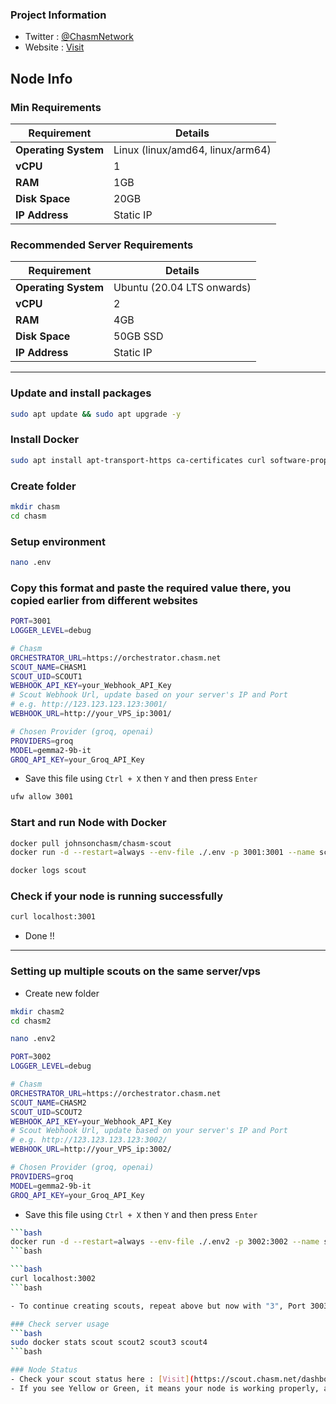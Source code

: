 ### Project Information
- Twitter : [@ChasmNetwork](https://x.com/ChasmNetwork)
- Website : [Visit](https://chasm.net)

## Node Info

### Min Requirements

| **Requirement**        | **Details**              |
|------------------------|--------------------------|
| **Operating System**   | Linux (linux/amd64, linux/arm64) |
| **vCPU**               | 1                        |
| **RAM**                | 1GB                       |
| **Disk Space**         | 20GB                     |
| **IP Address**         | Static IP                |


### Recommended Server Requirements

| **Requirement**        | **Details**              |
|------------------------|--------------------------|
| **Operating System**   | Ubuntu (20.04 LTS onwards) |
| **vCPU**               | 2                        |
| **RAM**                | 4GB                      |
| **Disk Space**         | 50GB SSD                 |
| **IP Address**         | Static IP                |

---
### Update and install packages

```bash
sudo apt update && sudo apt upgrade -y
```
### Install Docker
```bash
sudo apt install apt-transport-https ca-certificates curl software-properties-common -y && curl -fsSL https://download.docker.com/linux/ubuntu/gpg | sudo apt-key add - && sudo add-apt-repository "deb [arch=amd64] https://download.docker.com/linux/ubuntu focal stable" && sudo apt-get install docker-ce docker-ce-cli containerd.io docker-compose-plugin -y
```
### Create folder
```bash
mkdir chasm
cd chasm
```
### Setup environment
```bash
nano .env
```
### Copy this format and paste the required value there, you copied earlier from different websites
```bash
PORT=3001
LOGGER_LEVEL=debug

# Chasm
ORCHESTRATOR_URL=https://orchestrator.chasm.net
SCOUT_NAME=CHASM1
SCOUT_UID=SCOUT1
WEBHOOK_API_KEY=your_Webhook_API_Key
# Scout Webhook Url, update based on your server's IP and Port
# e.g. http://123.123.123.123:3001/
WEBHOOK_URL=http://your_VPS_ip:3001/

# Chosen Provider (groq, openai)
PROVIDERS=groq
MODEL=gemma2-9b-it
GROQ_API_KEY=your_Groq_API_Key
```
- Save this file using `Ctrl + X` then `Y` and then press `Enter`
```bash
ufw allow 3001
```
### Start and run Node with Docker
```bash
docker pull johnsonchasm/chasm-scout
docker run -d --restart=always --env-file ./.env -p 3001:3001 --name scout johnsonchasm/chasm-scout
```
```bash
docker logs scout
```
### Check if your node is running successfully
```bash
curl localhost:3001
```
- Done !!
---

### Setting up multiple scouts on the same server/vps
- Create new folder
```bash
mkdir chasm2
cd chasm2
```
```bash
nano .env2
```
```bash
PORT=3002
LOGGER_LEVEL=debug

# Chasm
ORCHESTRATOR_URL=https://orchestrator.chasm.net
SCOUT_NAME=CHASM2
SCOUT_UID=SCOUT2
WEBHOOK_API_KEY=your_Webhook_API_Key
# Scout Webhook Url, update based on your server's IP and Port
# e.g. http://123.123.123.123:3002/
WEBHOOK_URL=http://your_VPS_ip:3002/

# Chosen Provider (groq, openai)
PROVIDERS=groq
MODEL=gemma2-9b-it
GROQ_API_KEY=your_Groq_API_Key
```
- Save this file using `Ctrl + X` then `Y` and then press `Enter`
```bash
```bash
docker run -d --restart=always --env-file ./.env2 -p 3002:3002 --name scout2 johnsonchasm/chasm-scout
```bash

```bash
curl localhost:3002
```bash

- To continue creating scouts, repeat above but now with "3", Port 3003

### Check server usage
```bash
sudo docker stats scout scout2 scout3 scout4
```bash

### Node Status
- Check your scout status here : [Visit](https://scout.chasm.net/dashboard)
- If you see Yellow or Green, it means your node is working properly, also your yellow dot will be turned into green dot after 1 or 2 hrs

